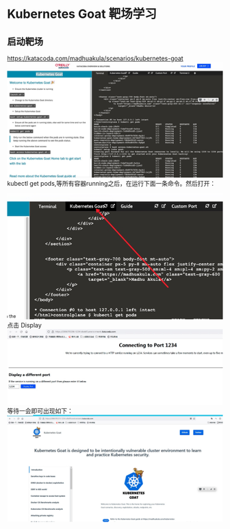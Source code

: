 # Kubernetes Goat 靶场学习
## 启动靶场
https://katacoda.com/madhuakula/scenarios/kubernetes-goat
![](media/16381693555550/16381694173551.jpg)
kubectl get pods,等所有容器running之后，在运行下面一条命令。然后打开：

![](media/16381693555550/16381695635437.jpg)
点击 Display
![](media/16381693555550/16381730446333.jpg)
等待一会即可出现如下：
![](media/16381693555550/16381742217714.jpg)